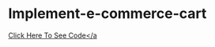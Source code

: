 # Implement-e-commerce-cart

<a href="https://codepen.io/shreyugandhi/pen/JjrMBrL"> Click Here To See Code</a
